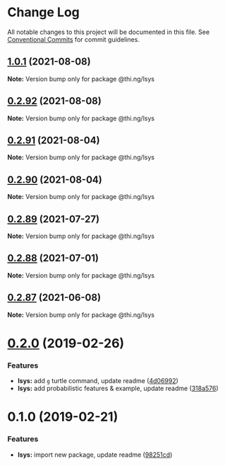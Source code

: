 # Change Log

All notable changes to this project will be documented in this file.
See [Conventional Commits](https://conventionalcommits.org) for commit guidelines.

## [1.0.1](https://github.com/thi-ng/umbrella/compare/@thi.ng/lsys@0.2.92...@thi.ng/lsys@1.0.1) (2021-08-08)

**Note:** Version bump only for package @thi.ng/lsys





## [0.2.92](https://github.com/thi-ng/umbrella/compare/@thi.ng/lsys@0.2.91...@thi.ng/lsys@0.2.92) (2021-08-08)

**Note:** Version bump only for package @thi.ng/lsys





## [0.2.91](https://github.com/thi-ng/umbrella/compare/@thi.ng/lsys@0.2.90...@thi.ng/lsys@0.2.91) (2021-08-04)

**Note:** Version bump only for package @thi.ng/lsys





## [0.2.90](https://github.com/thi-ng/umbrella/compare/@thi.ng/lsys@0.2.89...@thi.ng/lsys@0.2.90) (2021-08-04)

**Note:** Version bump only for package @thi.ng/lsys





## [0.2.89](https://github.com/thi-ng/umbrella/compare/@thi.ng/lsys@0.2.88...@thi.ng/lsys@0.2.89) (2021-07-27)

**Note:** Version bump only for package @thi.ng/lsys





## [0.2.88](https://github.com/thi-ng/umbrella/compare/@thi.ng/lsys@0.2.87...@thi.ng/lsys@0.2.88) (2021-07-01)

**Note:** Version bump only for package @thi.ng/lsys





## [0.2.87](https://github.com/thi-ng/umbrella/compare/@thi.ng/lsys@0.2.86...@thi.ng/lsys@0.2.87) (2021-06-08)

**Note:** Version bump only for package @thi.ng/lsys





# [0.2.0](https://github.com/thi-ng/umbrella/compare/@thi.ng/lsys@0.1.0...@thi.ng/lsys@0.2.0) (2019-02-26)

### Features

* **lsys:** add `g` turtle command, update readme ([4d06992](https://github.com/thi-ng/umbrella/commit/4d06992))
* **lsys:** add probabilistic features & example, update readme ([318a576](https://github.com/thi-ng/umbrella/commit/318a576))

# 0.1.0 (2019-02-21)

### Features

* **lsys:** import new package, update readme ([98251cd](https://github.com/thi-ng/umbrella/commit/98251cd))
